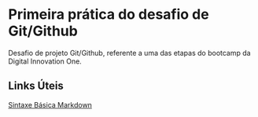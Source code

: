 # Primeira prática do desafio de Git/Github
Desafio de projeto Git/Github, referente a uma das etapas do bootcamp da Digital Innovation One.

## Links Úteis
[Sintaxe Básica Markdown](https://www.markdownguide.org/basic-syntax/)
